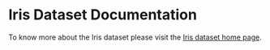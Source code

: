 # Iris Dataset Documentation

To know more about the Iris dataset please visit the [Iris dataset home page](https://archive.ics.uci.edu/ml/datasets/iris).